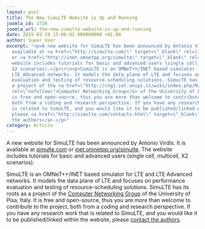 ```yaml
---
layout: post
title: The New SimuLTE Website is Up and Running
joomla_id: 3728
joomla_url: the-new-simulte-website-is-up-and-running
date: 2015-03-19 15:06:02.000000000 +01:00
author: Super User
excerpt: "<p>A new website for SimuLTE has been announced by Antonio Virdis. It is
  available at <a href=\"http://simulte.com/\" target=\"_blank\" rel=\"nofollow\">simulte.com</a>
  or <a href=\"http://inet.omnetpp.org/simulte\" target=\"_blank\" rel=\"nofollow\">inet.omnetpp.org/simulte</a>. The
  website includes tutorials for basic and advanced users (single cell, multicell,
  X2 scenarios).</p>\r\n<p>SimuLTE is an OMNeT++/INET based simulator for LTE and
  LTE Advanced networks. It models the data plane of LTE and focuses on performance
  evaluation and testing of resource-scheduling solutions. SimuLTE has its roots as
  a project of the <a href=\"http://cng1.iet.unipi.it/wiki/index.php/Main_Page\" target=\"_blank\"
  rel=\"nofollow\">Computer Networking Group</a> of the University of Pisa, Italy. It
  is free and open-source, thus you are more than welcome to contribute to the project,
  both from a coding and research perspective. If you have any research work that
  is related to SimuLTE, and you would like it to be published/linked within the website,
  please <a href=\"http://simulte.com/contacts.html\" target=\"_blank\" rel=\"nofollow\">contact
  the authors</a>.</p>"
category: Article
---
```

<p>A new website for SimuLTE has been announced by Antonio Virdis. It is available at <a href="http://simulte.com/" target="_blank" rel="nofollow">simulte.com</a> or <a href="http://inet.omnetpp.org/simulte" target="_blank" rel="nofollow">inet.omnetpp.org/simulte</a>. The website includes tutorials for basic and advanced users (single cell, multicell, X2 scenarios).</p>
<p>SimuLTE is an OMNeT++/INET based simulator for LTE and LTE Advanced networks. It models the data plane of LTE and focuses on performance evaluation and testing of resource-scheduling solutions. SimuLTE has its roots as a project of the <a href="http://cng1.iet.unipi.it/wiki/index.php/Main_Page" target="_blank" rel="nofollow">Computer Networking Group</a> of the University of Pisa, Italy. It is free and open-source, thus you are more than welcome to contribute to the project, both from a coding and research perspective. If you have any research work that is related to SimuLTE, and you would like it to be published/linked within the website, please <a href="http://simulte.com/contacts.html" target="_blank" rel="nofollow">contact the authors</a>.</p>
